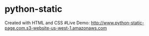 # python-static
  Created with HTML and CSS
  #Live Demo:
http://www.python-static-page.com.s3-website-us-west-1.amazonaws.com

